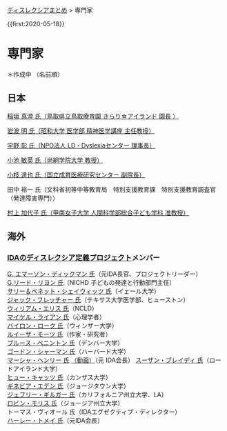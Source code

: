 <p class="breadcrumbs"><a href="index.md">ディスレクシアまとめ</a> > 専門家

{{first:2020-05-18}}

# 専門家

＊作成中
（名前順）

## 日本

[稲垣 真澄 氏（鳥取県立鳥取療育園 きらり☆アイランド 園長 ）](https://researchmap.jp/read0000229)

[岩波 明 氏（昭和大学 医学部 精神医学講座 主任教授）](https://www.showa-u.ac.jp/education/med/major/psychiat.html)

[宇野 彰 氏（NPO法人 LD・Dyslexiaセンター 理事長）](https://researchmap.jp/read0202502)

[小池 敏英 氏（尚絅学院大学 教授）](https://www.shokei.jp/institution/research/teacher/item.php?p=94)

[小枝 達也 氏（国立成育医療研究センター 副院長）](https://www.ncchd.go.jp/hospital/about/doctor/heart/k02.html)

田中 裕一 氏（文科省初等中等教育局　特別支援教育課　特別支援教育調査官（発達障害専門））

[村上 加代子 氏（甲南女子大学 人間科学部総合子ども学科 准教授）](https://researchmap.jp/kayoko_mkm)

## 海外
### [IDAのディスレクシア定義プロジェクト](../what-is-dyslexia/ida-definition.md)メンバー
[G. エマーソン・ディックマン 氏](https://www.emersondickman.com/)（元IDA長官、プロジェクトリーダー）  
[G.リード・リヨン 氏](https://childrenofthecode.org/interviews/lyon.htm)（NICHD 子どもの発達と行動部門主任）  
[サリー＆ベネット・シェイウィッツ 氏](https://www.nytimes.com/2018/09/21/health/dyslexia-shaywitz-yale.html)（イェール大学）  
[ジャック・フレッチャー 氏](https://uh.edu/class/psychology/about/people/jack-fletcher/)（テキサス大学医学部、ヒューストン）  
[ウィリアム・エリス 氏](https://www.baltimoresun.com/news/bs-xpm-1995-11-12-1995316090-story.html)（NCLD）  
[マイケル・ライアン 氏](http://dyslexiahelp.umich.edu/dyslexics/letter-from-dr-ryan)（心理学者）  
[バイロン・ローク 氏](https://www.tandfonline.com/doi/abs/10.1080/13854046.2011.638043?journalCode=ntcn20)（ウィンザー大学）  
[ルイーザ・モーツ 氏](http://www.louisamoats.com/)（作家・研究者）  
[ブルース・ペニントン 氏](https://www.du.edu/ahss/psychology/facultystaffstudents/faculty-listing/pennington.html)（デンバー大学）  
[ゴードン・シャーマン 氏](https://www.thenewgrange.org/about/gordon-sherman/)（ハーバード大学）  
[マーシャ・ヘンリー 氏](https://products.brookespublishing.com/cw_contributorinfo.aspx?ContribID=2053&Name=Marcia+K.+Henry%2C+Ph.D.) [（動画）](https://www.youtube.com/watch?v=bi3rMHMWX1U)（元 IDA会長）
[スーザン・ブレイディ 氏](https://web.uri.edu/psychology/meet/susan-brady/)（ロードアイランド大学）  
[ヒュー・キャッツ 氏](https://directory.cci.fsu.edu/hugh-catts/)（カンザス大学）  
[ギネビア・エデン 氏](https://gufaculty360.georgetown.edu/s/contact/00336000014RdJHAA0/guinevere-eden)（ジョージタウン大学）  
[ジェフリー・ギルガー 氏](https://www.ucmerced.edu/content/jeffrey-gilger)（カリフォルニア州立大学、LA）  
[ロビン・モリス 氏](https://cradl.gsu.edu/profile/robin-morris/)（ジョージア州立大学）  
トーマス・ヴィオール 氏（IDAエグゼクティブ・ディレクター）  
[ハーレー・トメイ 氏](https://www.youtube.com/watch?v=-JfNtXnvgdI)（元IDA会長）